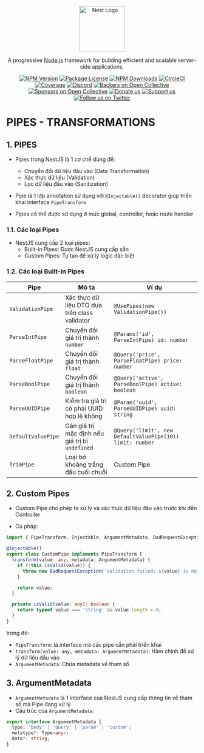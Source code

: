 <p align="center">
  <a href="http://nestjs.com/" target="blank"><img src="https://nestjs.com/img/logo-small.svg" width="120" alt="Nest Logo" /></a>
</p>

[circleci-image]: https://img.shields.io/circleci/build/github/nestjs/nest/master?token=abc123def456
[circleci-url]: https://circleci.com/gh/nestjs/nest

  <p align="center">A progressive <a href="http://nodejs.org" target="_blank">Node.js</a> framework for building efficient and scalable server-side applications.</p>
    <p align="center">
<a href="https://www.npmjs.com/~nestjscore" target="_blank"><img src="https://img.shields.io/npm/v/@nestjs/core.svg" alt="NPM Version" /></a>
<a href="https://www.npmjs.com/~nestjscore" target="_blank"><img src="https://img.shields.io/npm/l/@nestjs/core.svg" alt="Package License" /></a>
<a href="https://www.npmjs.com/~nestjscore" target="_blank"><img src="https://img.shields.io/npm/dm/@nestjs/common.svg" alt="NPM Downloads" /></a>
<a href="https://circleci.com/gh/nestjs/nest" target="_blank"><img src="https://img.shields.io/circleci/build/github/nestjs/nest/master" alt="CircleCI" /></a>
<a href="https://coveralls.io/github/nestjs/nest?branch=master" target="_blank"><img src="https://coveralls.io/repos/github/nestjs/nest/badge.svg?branch=master#9" alt="Coverage" /></a>
<a href="https://discord.gg/G7Qnnhy" target="_blank"><img src="https://img.shields.io/badge/discord-online-brightgreen.svg" alt="Discord"/></a>
<a href="https://opencollective.com/nest#backer" target="_blank"><img src="https://opencollective.com/nest/backers/badge.svg" alt="Backers on Open Collective" /></a>
<a href="https://opencollective.com/nest#sponsor" target="_blank"><img src="https://opencollective.com/nest/sponsors/badge.svg" alt="Sponsors on Open Collective" /></a>
  <a href="https://paypal.me/kamilmysliwiec" target="_blank"><img src="https://img.shields.io/badge/Donate-PayPal-ff3f59.svg" alt="Donate us"/></a>
    <a href="https://opencollective.com/nest#sponsor"  target="_blank"><img src="https://img.shields.io/badge/Support%20us-Open%20Collective-41B883.svg" alt="Support us"></a>
  <a href="https://twitter.com/nestframework" target="_blank"><img src="https://img.shields.io/twitter/follow/nestframework.svg?style=social&label=Follow" alt="Follow us on Twitter"></a>
</p>
  <!--[![Backers on Open Collective](https://opencollective.com/nest/backers/badge.svg)](https://opencollective.com/nest#backer)
  [![Sponsors on Open Collective](https://opencollective.com/nest/sponsors/badge.svg)](https://opencollective.com/nest#sponsor)-->

# PIPES - TRANSFORMATIONS

## 1. PIPES

- Pipes trong NestJS là 1 cơ chế dùng để:
  - Chuyển đổi dữ liệu đầu vào (Data Transformation)
  - Xác thực dữ liệu (Validation)
  - Lọc dữ liệu đầu vào (Sanitization)
- Pipe là 1 lớp annotation sử dụng với `@Injectable()` decorator giúp triển khai interface `PipeTransform`

- Pipes có thể được sử dụng ở mức global, controller, hoặc route handler

### 1.1. Các loại Pipes

- NestJS cung cấp 2 loại pipes:
  - Built-in Pipes: Được NestJS cung cấp sẵn
  - Custom Pipes: Tự tạo để xử lý logic đặc biệt

### 1.2. Các loại Built-in Pipes

| Pipe | Mô tả | Ví dụ |
|--|--|--|
| `ValidationPipe` | Xác thực dữ liệu DTO dựa trên class validator | `@UsePipes(new ValidationPipe())` |
| `ParseIntPipe` | Chuyển đổi giá trị thành `number` | `@Params('id', ParseIntPipe) id: number` |
| `ParseFloatPipe` | Chuyển đổi giá trị thành `float` | `@Query('price', ParseFloatPipe) price: number` |
| `ParseBoolPipe` | Chuyển đổi giá trị thành `boolean` | `@Query('active', ParseBoolPipe) active: boolean` |
| `ParseUUIDPipe` | Kiểm tra giá trị có phải UUID hợp lệ không | `@Param('uuid', ParseUUIDPipe) uuid: string` |
| `DefaultValuePipe` | Gán giá trị mặc định nếu giá trị bị `undefined` | `@Query('limit', new DefaultValuePipe(10)) limit: number` |
| `TrimPipe` | Loại bỏ khoảng trắng đầu cuối chuỗi | Custom Pipe |

## 2. Custom Pipes

- Custom Pipe cho phép ta xử lý và xác thực dữ liệu đầu vào trước khi đến Controller

- Cú pháp:

```ts
import { PipeTransform, Injectable, ArgumentMetadata, BadRequestException } from '@nestjs/common';

@Injectable()
export class CustomPipe implements PipeTransform {
  transform(value: any, metadata: ArgumentMetadata) {
    if (!this.isValid(value)) {
      throw new BadRequestException(`Validation failed: ${value} is not valid`);
    }

    return value;
  }

  private isValid(value: any): boolean {
    return typeof value === 'string' && value.length > 0;
  }
}
```

trong đó:
- `PipeTransform`: là interface mà các pipe cần phải triển khai
- `transform(value: any, metadata: ArgumentMetadata)`: Hàm chính để xử lý dữ liệu đầu vào
- `ArgumentMetadata`: Chứa metadata về tham số 

## 3. ArgumentMetadata

- `ArgumentMetadata` là 1 interface của NestJS cung cấp thông tin về tham số mà Pipe đang xử lý
- Cấu trúc của `ArgumentMetadata`:

```ts
export interface ArgumentMetadata {
  type: 'body' | 'query' | 'param' | 'custom';
  metatype?: Type<any>;
  data?: string;
}
```